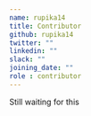 ```yaml
---
name: rupika14
title: Contributor
github: rupika14
twitter: ""
linkedin: ""
slack: ""
joining_date: ""
role : contributor
---
```


Still waiting for this
